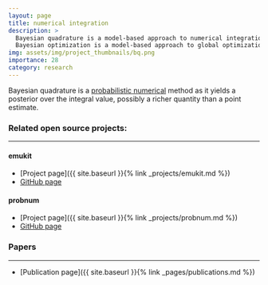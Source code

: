 ```yaml
---
layout: page
title: numerical integration
description: >
  Bayesian quadrature is a model-based approach to numerical integration similar to how 
  Bayesian optimization is a model-based approach to global optimization. 
img: assets/img/project_thumbnails/bq.png
importance: 28
category: research
---
```


Bayesian quadrature is a [probabilistic numerical](https://en.wikipedia.org/wiki/Probabilistic_numerics#Integration) 
method as it yields a posterior over the integral value, possibly a richer quantity than a point estimate.

### Related open source projects:

---

#### emukit
- [Project page]({{ site.baseurl }}{% link _projects/emukit.md %})
- [GitHub page](https://github.com/EmuKit/emukit) 

#### probnum
- [Project page]({{ site.baseurl }}{% link _projects/probnum.md %})
- [GitHub page](https://github.com/probabilistic-numerics/probnum)

### Papers

---
- [Publication page]({{ site.baseurl }}{% link _pages/publications.md %})
